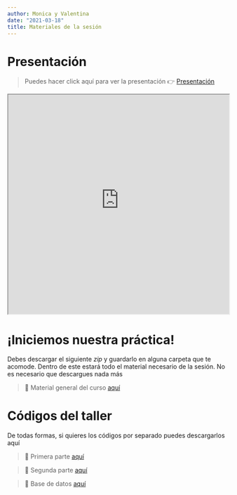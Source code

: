 ```yaml
---
author: Monica y Valentina
date: "2021-03-18"
title: Materiales de la sesión
---
```


# Presentación


> Puedes hacer click aquí para ver la presentación 👉 [Presentación](https://taller-r-mujeres-coes.netlify.app/coes_tallerR_2021#1)

<center>
<iframe src="https://taller-r-mujeres-coes.netlify.app/coes_tallerR_2021#1" height="500" width=100% allowfullscreen="true"></iframe>
</center>


# ¡Iniciemos nuestra práctica!

Debes descargar el siguiente *zip* y guardarlo en alguna carpeta que te acomode. Dentro de este estará todo el material necesario de la sesión. No es necesario que descargues nada más

> 🔴 Material general del curso [aquí]("https://taller-r-mujeres-coes.netlify.app/taller_r_mujeres.zip")

# Códigos del taller

De todas formas, si quieres los códigos por separado puedes descargarlos aquí

> 🔴 Primera parte [aquí]("https://taller-r-mujeres-coes.netlify.app/01intro-R.R")

> 🔴 Segunda parte [aquí]("https://taller-r-mujeres-coes.netlify.app/02intro_R.R")

> 🔴 Base de datos [aquí]("https://taller-r-mujeres-coes.netlify.app/DatosELSOC2.sav")
